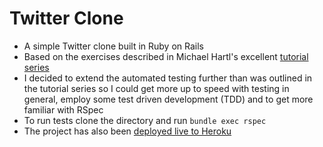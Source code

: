 # Twitter Clone

- A simple Twitter clone built in Ruby on Rails
- Based on the exercises described in Michael Hartl's excellent [tutorial series](https://www.learnenough.com/ruby-on-rails-6th-edition)
- I decided to extend the automated testing further than was outlined in the tutorial series so I could get more up to speed with testing in general, employ some test driven development (TDD) and to get more familiar with RSpec
- To run tests clone the directory and run `bundle exec rspec`
- The project has also been [deployed live to Heroku](https://twitter-clone-cw.herokuapp.com)
